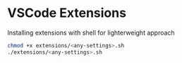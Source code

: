 # VSCode Extensions

Installing extensions with shell for lighterweight approach

```bash
chmod +x extensions/<any-settings>.sh
./extensions/<any-settings>.sh
```
